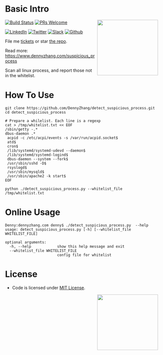 # Basic Intro
<a href="https://github.com/DennyZhang?tab=followers"><img align="right" width="200" height="183" src="https://www.dennyzhang.com/wp-content/uploads/denny/watermark/github.png" /></a>

[![Build Status](https://travis-ci.org/DennyZhang/detect_suspicious_process.svg?branch=master)](https://travis-ci.org/DennyZhang/remote-commands-servers) [![PRs Welcome](https://img.shields.io/badge/PRs-welcome-brightgreen.svg)](http://makeapullrequest.com)

[![LinkedIn](https://www.dennyzhang.com/wp-content/uploads/sns/linkedin.png)](https://www.linkedin.com/in/dennyzhang001) [![Twitter](https://www.dennyzhang.com/wp-content/uploads/sns/twitter.png)](https://twitter.com/dennyzhang001) [![Slack](https://www.dennyzhang.com/wp-content/uploads/sns/slack.png)](https://www.dennyzhang.com/slack) [![Github](https://www.dennyzhang.com/wp-content/uploads/sns/github.png)](https://github.com/DennyZhang)

File me [tickets](https://github.com/DennyZhang/detect_suspicious_process/issues) or star [the repo](https://github.com/DennyZhang/detect_suspicious_process).

Read more: https://www.dennyzhang.com/suspicious_process

Scan all linux process, and report those not in the whitelist.

# How To Use
```
git clone https://github.com/DennyZhang/detect_suspicious_process.git
cd detect_suspicious_process
```

```
# Prepare a whilelist. Each line is a regexp
cat > /tmp/whitelist.txt << EOF
/sbin/getty -.*
dbus-daemon .*
 acpid -c /etc/acpi/events -s /var/run/acpid.socket$
 atd$
 cron$
 /lib/systemd/systemd-udevd --daemon$
 /lib/systemd/systemd-logind$
 dbus-daemon --system --fork$
 /usr/sbin/sshd -D$
 rsyslogd$
 /usr/sbin/mysqld$
 /usr/sbin/apache2 -k start$
EOF
```

```
python ./detect_suspicious_process.py --whitelist_file /tmp/whitelist.txt
```

# Online Usage
```
Denny:dennyzhang.com denny$ ./detect_suspicious_process.py  --help
usage: detect_suspicious_process.py [-h] [--whitelist_file WHITELIST_FILE]

optional arguments:
  -h, --help            show this help message and exit
  --whitelist_file WHITELIST_FILE
                        config file for whitelist
```

# License
- Code is licensed under [MIT License](https://www.dennyzhang.com/wp-content/mit_license.txt).

<img align="right" width="200" height="183" src="https://www.dennyzhang.com/wp-content/uploads/gif/magic.gif">
